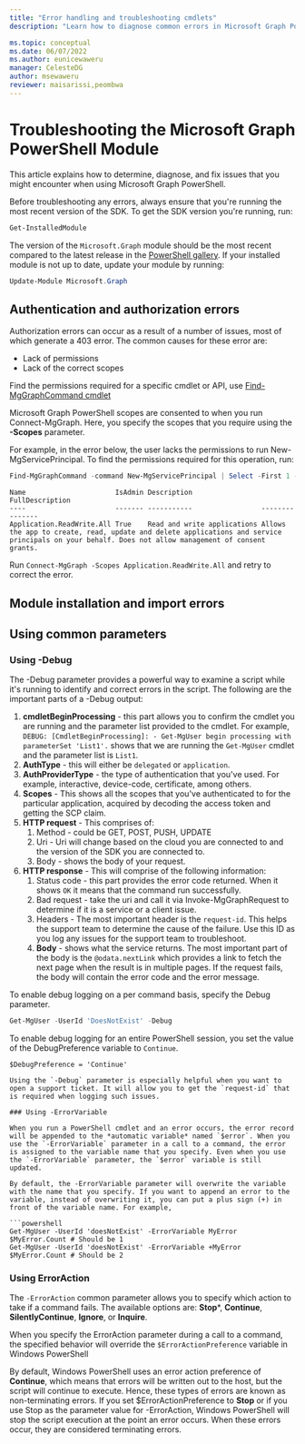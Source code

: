 ```yaml
---
title: "Error handling and troubleshooting cmdlets"
description: "Learn how to diagnose common errors in Microsoft Graph PowerShell"

ms.topic: conceptual
ms.date: 06/07/2022
ms.author: eunicewaweru
manager: CelesteDG
author: msewaweru
reviewer: maisarissi,peombwa
---
```


# Troubleshooting the Microsoft Graph PowerShell Module

This article explains how to determine, diagnose, and fix issues that you might encounter when using Microsoft Graph PowerShell.

Before troubleshooting any errors, always ensure that you're running the most recent version of the SDK. To get the SDK version you're running, run:

```powershell
Get-InstalledModule
```

The version of the `Microsoft.Graph` module should be the most recent compared to the latest release in the [PowerShell gallery](https://www.powershellgallery.com/packages/Microsoft.Graph). If your installed module is not up to date, update your module by running:

```PowerShell
Update-Module Microsoft.Graph
```

## Authentication and authorization errors

Authorization errors can occur as a result of a number of issues, most of which generate a 403 error. The common causes for these error are:

- Lack of permissions
- Lack of the correct scopes

Find the permissions required for a specific cmdlet or API, use [Find-MgGraphCommand cmdlet](find-mg-graph-command.md)

Microsoft Graph PowerShell scopes are consented to when you run Connect-MgGraph. Here, you specify the scopes that you require using the **-Scopes** parameter.

For example, in the error below, the user lacks the permissions to run New-MgServicePrincipal. To find the permissions required for this operation, run:

```powershell
Find-MgGraphCommand -command New-MgServicePrincipal | Select -First 1 -ExpandProperty Permissions
```

```Output
Name                      IsAdmin Description                 FullDescription
----                      ------- -----------                 ---------------
Application.ReadWrite.All True    Read and write applications Allows the app to create, read, update and delete applications and service principals on your behalf. Does not allow management of consent grants.
```

Run `Connect-MgGraph -Scopes Application.ReadWrite.All` and retry to correct the error.
 
## Module installation and import errors

## Using common parameters

### Using -Debug

The -Debug parameter provides a powerful way to examine a script while it's running to identify and correct errors in the script. The following are the important parts of a -Debug output:

1. **cmdletBeginProcessing** - this part allows you to confirm the cmdlet you are running and the parameter list provided to the cmdlet. For example, `DEBUG: [CmdletBeginProcessing]: - Get-MgUser begin processing with parameterSet 'List1'.` shows that we are running the `Get-MgUser` cmdlet and the parameter list is `List1`.
1. **AuthType** - this will either be `delegated` or `application`.
1. **AuthProviderType** - the type of authentication that you've used. For example, interactive, device-code, certificate, among others.
1. **Scopes** - This shows all the scopes that you've authenticated to for the particular application, acquired by decoding the access token and getting the SCP claim.
1. **HTTP request** - This comprises of:
    1. Method - could be GET, POST, PUSH, UPDATE
    1. Uri - Uri will change based on the cloud you are connected to and the version of the SDK you are connected to.
    1. Body - shows the body of your request.
1. **HTTP response** - This will comprise of the following information:
    1. Status code - this part provides the error code returned. When it shows `OK` it means that the command run successfully.
    1. Bad request - take the uri and call it via Invoke-MgGraphRequest to determine if it is a service or a client issue.
    1. Headers - The most important header is the `request-id`. This helps the support team to determine the cause of the failure. Use this ID as you log any issues for the support team to troubleshoot.
    1. **Body** - shows what the service returns. The most important part of the body is the `@odata.nextLink` which provides a link to fetch the next page when the result is in multiple pages. If the request fails, the body will contain the error code and the error message.

To enable debug logging on a per command basis, specify the Debug parameter.

```powershell
Get-MgUser -UserId 'DoesNotExist' -Debug
```

To enable debug logging for an entire PowerShell session, you set the value of the DebugPreference variable to `Continue`.

```
$DebugPreference = 'Continue'

Using the `-Debug` parameter is especially helpful when you want to open a support ticket. It will allow you to get the `request-id` that is required when logging such issues.

### Using -ErrorVariable

When you run a PowerShell cmdlet and an error occurs, the error record will be appended to the *automatic variable* named `$error`. When you use the `-ErrorVariable` parameter in a call to a command, the error is assigned to the variable name that you specify. Even when you use the `-ErrorVariable` parameter, the `$error` variable is still updated.

By default, the -ErrorVariable parameter will overwrite the variable with the name that you specify. If you want to append an error to the variable, instead of overwriting it, you can put a plus sign (+) in front of the variable name. For example,

```powershell
Get-MgUser -UserId 'doesNotExist' -ErrorVariable MyError
$MyError.Count # Should be 1
Get-MgUser -UserId 'doesNotExist' -ErrorVariable +MyError
$MyError.Count # Should be 2
```

### Using ErrorAction

The `-ErrorAction` common parameter allows you to specify which action to take if a command fails. The available options are: **Stop***, **Continue**, **SilentlyContinue**, **Ignore**, or **Inquire**.

When you specify the ErrorAction parameter during a call to a command, the specified behavior will override the `$ErrorActionPreference` variable in Windows PowerShell

By default, Windows PowerShell uses an error action preference of **Continue**, which means that errors will be written out to the host, but the script will continue to execute. Hence, these types of errors are known as non-terminating errors. If you set $ErrorActionPreference to **Stop** or if you use Stop as the parameter value for -ErrorAction, Windows PowerShell will stop the script execution at the point an error occurs. When these errors occur, they are considered terminating errors.
